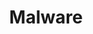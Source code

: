 ---
title: Malware
image: malware.png

# Badge style
style:
    background: "#E31A49"
    color: "#fff"
---